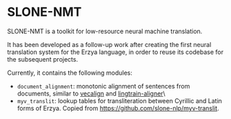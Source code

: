 # SLONE-NMT

SLONE-NMT is a toolkit for low-resource neural machine translation.

It has been developed as a follow-up work after creating the first
neural translation system for the Erzya language, in order to reuse its codebase
for the subsequent projects.

Currently, it contains the following modules:
- `document_alignment`: monotonic alignment of sentences from documents, 
similar to [vecalign](https://github.com/thompsonb/vecalign) 
and [lingtrain-aligner](https://github.com/averkij/lingtrain-aligner)\
- `myv_translit`: lookup tables for transliteration between Cyrillic and Latin
forms of Erzya. Copied from https://github.com/slone-nlp/myv-translit.
